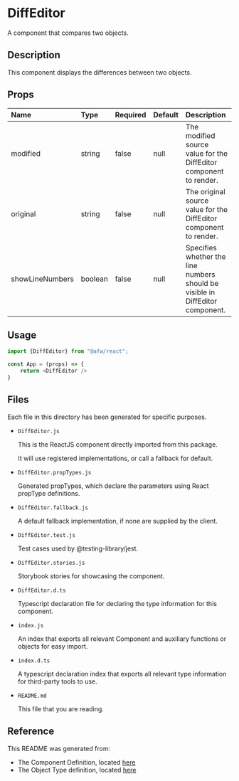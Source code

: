 # DiffEditor

A component that compares two objects.

## Description
This component displays the differences between two objects.

## Props
| Name | Type | Required | Default | Description |
|:----------|:----------|:----|:------------|:------------|
|modified|string|false|null|The modified source value for the DiffEditor component to render.|
|original|string|false|null|The original source value for the DiffEditor component to render.|
|showLineNumbers|boolean|false|null|Specifies whether the line numbers should be visible in DiffEditor component.|

## Usage
```js
import {DiffEditor} from "@afw/react";

const App = (props) => {
    return <DiffEditor />
}
```

## Files
Each file in this directory has been generated for specific purposes.
 * `DiffEditor.js`

   This is the ReactJS component directly imported from this package.

   It will use registered implementations, or call a fallback for default.
 * `DiffEditor.propTypes.js`

   Generated propTypes, which declare the parameters using React propType definitions.

 * `DiffEditor.fallback.js`

   A default fallback implementation, if none are supplied by the client.

 * `DiffEditor.test.js`

   Test cases used by @testing-library/jest.

 * `DiffEditor.stories.js`

   Storybook stories for showcasing the component.

 * `DiffEditor.d.ts`

   Typescript declaration file for declaring the type information for this component.

 * `index.js`

   An index that exports all relevant Component and auxiliary functions or objects for easy import.

 * `index.d.ts`

   A typescript declaration index that exports all relevant type information for third-party tools to use.

 * `README.md`

   This file that you are reading.

## Reference
This README was generated from:
  * The Component Definition, located [here](/src/afw_components/generate/objects/_AdaptiveLayoutComponentType_/DiffEditor.json)
  * The Object Type definition, located [here](/src/afw_components/generate/objects/_AdaptiveObjectType_/_AdaptiveLayoutComponentType_DiffEditor.json)

